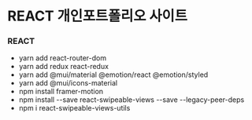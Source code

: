 # REACT 개인포트폴리오 사이트

### REACT

- yarn add react-router-dom
- yarn add redux react-redux
- yarn add @mui/material @emotion/react @emotion/styled
- yarn add @mui/icons-material
- npm install framer-motion
- npm install --save react-swipeable-views --save --legacy-peer-deps
- npm i react-swipeable-views-utils
